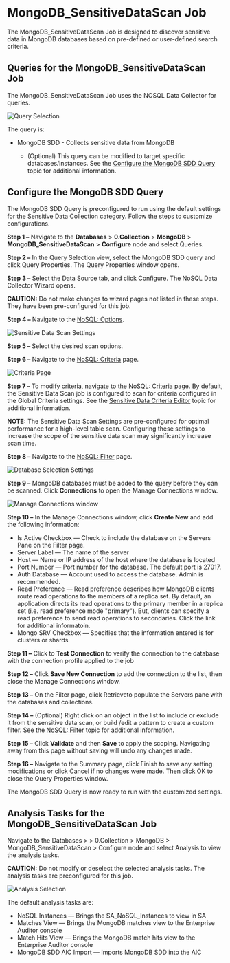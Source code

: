 # MongoDB_SensitiveDataScan Job

The MongoDB_SensitiveDataScan Job is designed to discover sensitive data in MongoDB databases based
on pre-defined or user-defined search criteria.

## Queries for the MongoDB_SensitiveDataScan Job

The MongoDB_SensitiveDataScan Job uses the NOSQL Data Collector for queries.

![Query Selection](/img/product_docs/accessanalyzer/11.6/solutions/databases/mongodb/collection/sensitivedatascan_job.webp)

The query is:

- MongoDB SDD - Collects sensitive data from MongoDB

    - (Optional) This query can be modified to target specific databases/instances. See the
      [Configure the MongoDB SDD Query](#configure-the-mongodb-sdd-query) topic for additional
      information.

## Configure the MongoDB SDD Query

The MongoDB SDD Query is preconfigured to run using the default settings for the Sensitive Data
Collection category. Follow the steps to customize configurations.

**Step 1 –** Navigate to the **Databases** > **0.Collection** > **MongoDB** >
**MongoDB_SensitiveDataScan** > **Configure** node and select Queries.

**Step 2 –** In the Query Selection view, select the MongoDB SDD query and click Query Properties.
The Query Properties window opens.

**Step 3 –** Select the Data Source tab, and click Configure. The NoSQL Data Collector Wizard opens.

**CAUTION:** Do not make changes to wizard pages not listed in these steps. They have been
pre-configured for this job.

**Step 4 –** Navigate to the
[NoSQL: Options](/docs/accessanalyzer/11.6/admin/datacollector/nosql/options.md).

![Sensitive Data Scan Settings](/img/product_docs/accessanalyzer/11.6/install/application/options.webp)

**Step 5 –** Select the desired scan options.

**Step 6 –** Navigate to the
[NoSQL: Criteria](/docs/accessanalyzer/11.6/admin/datacollector/nosql/criteria.md)
page.

![Criteria Page](/img/product_docs/accessanalyzer/11.6/admin/datacollector/ewsmailbox/criteria.webp)

**Step 7 –** To modify criteria, navigate to the
[NoSQL: Criteria](/docs/accessanalyzer/11.6/admin/datacollector/nosql/criteria.md)
page. By default, the Sensitive Data Scan job is configured to scan for criteria configured in the
Global Criteria settings. See the
[Sensitive Data Criteria Editor](/docs/accessanalyzer/11.6/sensitivedatadiscovery/criteriaeditor/overview.md)
topic for additional information.

**NOTE:** The Sensitive Data Scan Settings are pre-configured for optimal performance for a
high-level table scan. Configuring these settings to increase the scope of the sensitive data scan
may significantly increase scan time.

**Step 8 –** Navigate to the
[NoSQL: Filter](/docs/accessanalyzer/11.6/admin/datacollector/nosql/filter.md)
page.

![Database Selection Settings](/img/product_docs/accessanalyzer/11.6/admin/datacollector/ewsmailbox/filter.webp)

**Step 9 –** MongoDB databases must be added to the query before they can be scanned. Click
**Connections** to open the Manage Connections window.

![Manage Connections window](/img/product_docs/accessanalyzer/11.6/admin/datacollector/nosql/manageconnections.webp)

**Step 10 –** In the Manage Connections window, click **Create New** and add the following
information:

- Is Active Checkbox — Check to include the database on the Servers Pane on the Filter page.
- Server Label — The name of the server
- Host — Name or IP address of the host where the database is located
- Port Number — Port number for the database. The default port is 27017.
- Auth Database — Account used to access the database. Admin is recommended.
- Read Preference — Read preference describes how MongoDB clients route read operations to the
  members of a replica set. By default, an application directs its read operations to the primary
  member in a replica set (i.e. read preference mode "primary"). But, clients can specify a read
  preference to send read operations to secondaries. Click the link for additional informatoin.
- Mongo SRV Checkbox — Specifies that the information entered is for clusters or shards

**Step 11 –** Click to **Test Connection** to verify the connection to the database with the
connection profile applied to the job

**Step 12 –** Click **Save New Connection** to add the connection to the list, then close the Manage
Connections window.

**Step 13 –** On the Filter page, click Retrieveto populate the Servers pane with the databases and
collections.

**Step 14 –** (Optional) Right click on an object in the list to include or exclude it from the
sensitive data scan, or build /edit a pattern to create a custom filter. See the
[NoSQL: Filter](/docs/accessanalyzer/11.6/admin/datacollector/nosql/filter.md)
topic for additional information.

**Step 15 –** Click **Validate** and then **Save** to apply the scoping. Navigating away from this
page without saving will undo any changes made.

**Step 16 –** Navigate to the Summary page, click Finish to save any setting modifications or click
Cancel if no changes were made. Then click OK to close the Query Properties window.

The MongoDB SDD Query is now ready to run with the customized settings.

## Analysis Tasks for the MongoDB_SensitiveDataScan Job

Navigate to the Databases > > 0.Collection > MongoDB > MongoDB_SensitiveDataScan > Configure node
and select Analysis to view the analysis tasks.

**CAUTION:** Do not modify or deselect the selected analysis tasks. The analysis tasks are
preconfigured for this job.

![Analysis Selection](/img/product_docs/accessanalyzer/11.6/solutions/databases/mongodb/collection/analysissensitivedatascan.webp)

The default analysis tasks are:

- NoSQL Instances — Brings the SA_NoSQL_Instances to view in SA
- Matches View — Brings the MongoDB matches view to the Enterprise Auditor console
- Match Hits View — Brings the MongoDB match hits view to the Enterprise Auditor console
- MongoDB SDD AIC Import — Imports MongoDB SDD into the AIC
